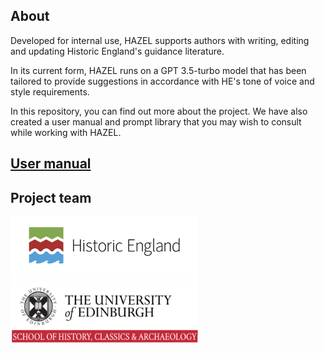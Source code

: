 ## About

Developed for internal use, HAZEL supports authors with writing, editing and updating Historic England's guidance literature. 

In its current form, HAZEL runs on a GPT 3.5-turbo model that has been tailored to provide suggestions in accordance with HE's tone of voice and style requirements. 

In this repository, you can find out more about the project. We have also created a user manual and prompt library that you may wish to consult while working with HAZEL. 

## [User manual](/other_pages/user_manual.md)


## Project team

<img src="/assets/images/HE.png" width="300" height="100">

<img src="/assets/images/UoE.png" width="300" height="100">



